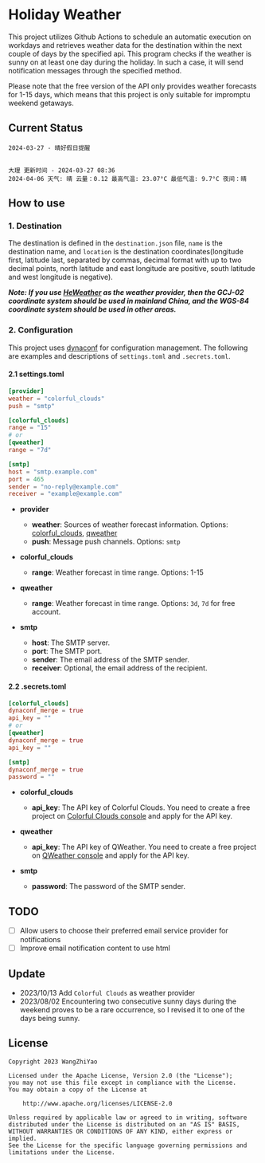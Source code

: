 # Holiday Weather

This project utilizes Github Actions to schedule an automatic execution on workdays and retrieves weather data for the destination within the next couple of days by the  specified api.
This program checks if the weather is sunny on at least one day during the holiday. In such a case, it will send notification messages through the specified method.

Please note that the free version of the API only provides weather forecasts for 1-15 days, which means that this project is only suitable for impromptu weekend getaways.

## Current Status

```
2024-03-27 - 晴好假日提醒


大理 更新时间 - 2024-03-27 08:36
2024-04-06 天气: 晴 云量：0.12 最高气温: 23.07°C 最低气温: 9.7°C 夜间：晴

```

## How to use

### 1. Destination

The destination is defined in the `destination.json` file, `name` is the destination name, and `location` is the destination coordinates(longitude first, latitude last, separated by commas, decimal format with up to two decimal points, north latitude and east longitude are positive, south latitude and west longitude is negative).

***Note: If you use [HeWeather](https://dev.qweather.com/docs/) as the weather provider, then the GCJ-02 coordinate system should be used in mainland China, and the WGS-84 coordinate system should be used in other areas.***

### 2. Configuration

This project uses [dynaconf](https://github.com/dynaconf/dynaconf) for configuration management. The following are examples and descriptions of `settings.toml`  and `.secrets.toml`.

#### 2.1 settings.toml

```toml
[provider]
weather = "colorful_clouds"
push = "smtp"

[colorful_clouds]
range = "15"
# or
[qweather]
range = "7d"

[smtp]
host = "smtp.example.com"
port = 465
sender = "no-reply@example.com"
receiver = "example@example.com"
```
- **provider**
  - **weather**: Sources of weather forecast information. Options: [colorful_clouds](https://docs.caiyunapp.com/docs/daily), [qweather](https://dev.qweather.com/docs/api/weather/weather-daily-forecast/)
  - **push**: Message push channels. Options: `smtp`

- **colorful_clouds**
  - **range**:  Weather forecast in time range. Options: 1-15

- **qweather**
  - **range**: Weather forecast in time range. Options: `3d`, `7d` for free account.

- **smtp**
  - **host**: The SMTP server.
  - **port**: The SMTP port.
  - **sender**: The email address of the SMTP sender.
  - **receiver**: Optional, the email address of the recipient.

#### 2.2 .secrets.toml

```toml
[colorful_clouds]
dynaconf_merge = true
api_key = ""
# or
[qweather]
dynaconf_merge = true
api_key = ""

[smtp]
dynaconf_merge = true
password = ""
```

- **colorful_clouds**
  - **api_key**:  The API key of Colorful Clouds. You need to create a free project on [Colorful Clouds console](https://platform.caiyunapp.com/dashboard/index) and apply for the API key.

- **qweather**
  - **api_key**: The API key of QWeather. You need to create a free project on [QWeather console](https://console.qweather.com/#/console) and apply for the API key.

- **smtp**
  - **password**: The password of the SMTP sender.


## TODO

- [ ] Allow users to choose their preferred email service provider for notifications
- [ ] Improve email notification content to use html

## Update
- 2023/10/13 Add `Colorful Clouds` as weather provider 
- 2023/08/02 Encountering two consecutive sunny days during the weekend proves to be a rare occurrence, so I revised it to one of the days being sunny.

## License

    Copyright 2023 WangZhiYao
    
    Licensed under the Apache License, Version 2.0 (the "License");
    you may not use this file except in compliance with the License.
    You may obtain a copy of the License at
    
        http://www.apache.org/licenses/LICENSE-2.0
    
    Unless required by applicable law or agreed to in writing, software
    distributed under the License is distributed on an "AS IS" BASIS,
    WITHOUT WARRANTIES OR CONDITIONS OF ANY KIND, either express or implied.
    See the License for the specific language governing permissions and
    limitations under the License.

